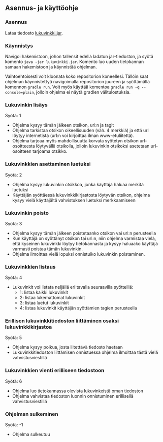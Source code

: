 ## Asennus- ja käyttöohje

### Asennus

Lataa tiedosto [lukuvinkki.jar](https://github.com/Marcestus/OhTu_miniprojekti/releases/tag/v2.0).

### Käynnistys

Navigoi hakemistoon, johon tallensit edellä ladatun jar-tiedoston, ja syötä komento `java -jar lukuvinkki.jar`. Komento luo uuden tietokannan samaan hakemistoon ja käynnistää ohjelman.

Vaihtoehtoisesti voit kloonata koko repositorion koneellesi. Tällöin saat ohjelman käynnistettyä navigoimalla repositorion juureen ja syöttämällä komennon `gradle run`. Voit myös käyttää komentoa `gradle run -q --console=plain`, jolloin ohjelma ei näytä gradlen välitulostuksia.

### Lukuvinkin lisäys

Syötä: 1
- Ohjelma kysyy tämän jälkeen otsikon, url:n ja tagit
- Ohjelma tarkistaa otsikon oikeellisuuden (väh. 4 merkkiä) ja että url löytyy internetistä (url:n voi kirjoittaa ilman www-etuliitettä).
- Ohjelma tarjoaa myös mahdollisuutta korvata syötetyn otsikon url-osoitteesta löytyvällä otsikolla, jolloin lukuvinkin otsikoksi asetetaan url-osoitteen tarjoama otsikko.

### Lukuvinkkien asettaminen luetuksi

Syötä: 2
-  Ohjelma kysyy lukuvinkin otsikkoa, jonka käyttäjä haluaa merkitä luetuksi
-  Käyttäjän syöttäessä lukuvinkkikirjastosta löytyvän otsikon, ohjelma kysyy vielä käyttäjältä vahvistuksen luetuksi merkkaamiseen

### Lukuvinkin poisto

Syötä: 3
- Ohjelma kysyy tämän jälkeen poistetaanko otsikon vai url:n perusteella
- Kun käyttäjä on syöttänyt otsikon tai url:n, niin ohjelma varmistaa vielä, että kyseinen lukuvinkki löytyy tietokannasta ja kysyy haluaako käyttäjä varmasti poistaa tämän lukuvinkin.
- Ohjelma ilmoittaa vielä lopuksi onnistuiko lukuvinkin poistaminen.

### Lukuvinkkien listaus

Syötä: 4
- Lukuvinkit voi listata neljällä eri tavalla seuraavilla syötteillä:
    - 1: listaa kaikki lukuvinkit
    - 2: listaa lukemattomat lukuvinkit
    - 3: listaa luetut lukuvinkit
    - 4: listaa lukuvinkit käyttäjän syöttämien tagien perusteella

### Erillisen lukuvinkkitiedoston liittäminen osaksi lukuvinkkikirjastoa

Syötä: 5
- Ohjelma kysyy polkua, josta liitettävä tiedosto haetaan
- Lukuvinkkitiedoston liittämisen onnistuessa ohjelma ilmoittaa tästä vielä vahvistusviestillä 

### Lukuvinkkien vienti erilliseen tiedostoon

Syötä: 6
- Ohjelma luo tietokannassa olevista lukuvinkeistä oman tiedoston
- Ohjelma vahvistaa tiedoston luonnin onnistuminen erillisellä vahvistusviestillä

### Ohjelman sulkeminen

Syötä: -1
- Ohjelma sulkeutuu

    
